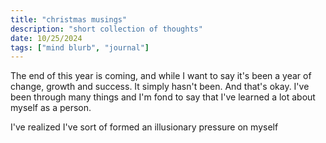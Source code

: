 ```yaml
---
title: "christmas musings"
description: "short collection of thoughts"
date: 10/25/2024
tags: ["mind blurb", "journal"]
---
```

The end of this year is coming, and while I want to say it's been a year of change, growth and success. It simply hasn't been. 
And that's okay. I've been through many things and I'm fond to say that I've learned a lot about myself as a person.

I've realized I've sort of formed an illusionary pressure on myself